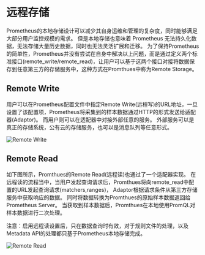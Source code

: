 # 远程存储

  Prometheus的本地存储设计可以减少其自身运维和管理的复杂度，同时能够满足大部分用户监控规模的需求。
  但是本地存储也意味着 Prometheus 无法持久化数据，无法存储大量历史数据，同时也无法灵活扩展和迁移。
  为了保持Prometheus的简单性，Prometheus并没有尝试在自身中解决以上问题，而是通过定义两个标准接口(remote_write/remote_read)，让用户可以基于这两个接口对接将数据保存到任意第三方的存储服务中，这种方式在Promthues中称为Remote Storage。
  
  
## Remote Write

  用户可以在Prometheus配置文件中指定Remote Write(远程写)的URL地址，一旦设置了该配置项，Prometheus将采集到的样本数据通过HTTP的形式发送给适配器(Adaptor)。
  而用户则可以在适配器中对接外部任意的服务。
  外部服务可以是真正的存储系统，公有云的存储服务，也可以是消息队列等任意形式。
  
  ![Remote Write](/share/notebook/automate/docker_compose/k8s/remote_write_path.png)
  

## Remote Read
  
  如下图所示，Promthues的Remote Read(远程读)也通过了一个适配器实现。
  在远程读的流程当中，当用户发起查询请求后，Promthues将向remote_read中配置的URL发起查询请求(matchers,ranges)，
  Adaptor根据请求条件从第三方存储服务中获取响应的数据。
  同时将数据转换为Promthues的原始样本数据返回给Prometheus Server。
  当获取到样本数据后，Promthues在本地使用PromQL对样本数据进行二次处理。
  
  注意：启用远程读设置后，只在数据查询时有效，对于规则文件的处理，以及Metadata API的处理都只基于Prometheus本地存储完成。
  
  ![Remote Read](/share/notebook/automate/docker_compose/k8s/remote_read_path.png)
  